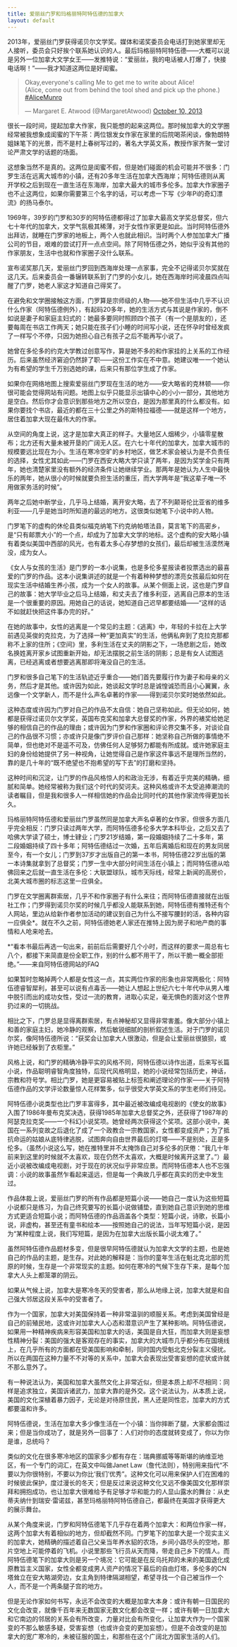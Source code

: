 ```yaml
---
title: 爱丽丝门罗和玛格丽特阿特伍德的加拿大
layout: default
---
```


2013年，爱丽丝门罗获得诺贝尔文学奖。媒体和诺奖委员会电话打到她家里却无人接听，委员会只好挨个联系她认识的人。最后玛格丽特阿特伍德——大概可以说是另外一位加拿大文学女王——发推特说：“爱丽丝，我的电话被人打爆了，快接电话啊！”——我才知道这两位是好闺蜜。

<!--https://twitter.com/margaretatwood/status/388276914709729280-->
<blockquote class="twitter-tweet" data-lang="en"><p lang="en" dir="ltr">Okay,everyone&#39;s calling Me to get me to write about Alice! <br> (Alice, come out from behind the tool shed and pick up the phone.) <a href="https://twitter.com/hashtag/AliceMunro?src=hash">#AliceMunro</a></p>&mdash; Margaret E. Atwood (@MargaretAtwood) <a href="https://twitter.com/MargaretAtwood/status/388276914709729280">October 10, 2013</a></blockquote>
<script async src="//platform.twitter.com/widgets.js" charset="utf-8"></script>

很长一段时间，提起加拿大作家，我只能想的起来这两位。那时候加拿大的文学圈经常被我想象成闺蜜的下午茶：两位银发女作家在家里的后院喝茶闲谈，像勃朗特姐妹笔下的光景，而不是村上春树写过的，著名大学英文系，教授作家齐聚一堂讨论严肃文学的话题的场面。

这想象当然不是真的。这两位是闺蜜不假，但是她们碰面的机会可能并不很多：门罗生活在远离大城市的小镇，还有20多年生活在加拿大西海岸；阿特伍德则从离开学校之后到现在一直生活在东海岸，加拿大最大的城市多伦多。加拿大作家圈子也不止这两位，如果你需要第三个名字的话，可以考虑一下写《少年Pi的奇幻漂流》的扬马泰尔。

1969年，39岁的门罗和30岁的阿特伍德都得过了加拿大最高文学奖总督奖，但六七十年代的加拿大，文学气氛极其稀薄，对于女性作家更是如此。当时阿特伍德外出拜访，就睡在门罗家的地板上，两个人也就此相识。当时两个人参加加拿大广播公司的节目，艰难的尝试打开一点点空间。除了阿特伍德之外，她似乎没有其他的作家朋友，生活中也就和作家圈子没什么联系。

宣布诺奖那几天，爱丽丝门罗回到西海岸处理一点家事，完全不记得诺贝尔奖就在这几天。后来委员会一番辗转联系到了门罗的小女儿，她在西海岸时间凌晨四点叫醒了门罗，她老人家这才知道自己得奖了。

在避免和文学圈接触这方面，门罗算是宗师级的人物——她不但生活中几乎不认识什么作家（阿特伍德例外），有起码20多年，她的生活方式与其说是作家的，倒不如说是妻子和家庭主妇式的：她最多要同时照顾四个孩子（有一个是朋友的），还要每周在书店工作两天；她只能在孩子们小睡的时间写小说，还在怀孕时曾经发疯了一样写个不停，只因为她担心自己有孩子之后不能再写小说了。

她曾在多伦多的约克大学教过创意写作，算是她不多的和作家挂的上关系的工作经历。后来虽然经济窘迫仍然辞了职——这份工作实在不中意。她建议唯一一个她认为有希望的学生千万别选她的课，后来只有那位学生成了作家。

如果你在网络地图上搜索爱丽丝门罗现在生活的地方——安大略省的克林顿——你很可能会觉得网站有问题。地图上似乎只能显示出镇中心的小小一部分，其他地方是空白。然后你才会意识到那些地方之所以空白，是因为那里真的什么都没有。如果你要找个书店，最近的都在三十公里之外的斯特拉福德——就是这样一个地方，居住着加拿大现在最伟大的作家。

从空间的角度上说，这才是加拿大真正的样子。大量地区人烟稀少，小镇零星散布；北方还有大量未被开垦的广阔无人区。在六七十年代的加拿大，加拿大城市的规模要远比现在为小。生活在寒冷空旷的乡村地区，做艺术家会被认为是不负责任的选择，女性尤其如此——门罗在西安大略大学只读了两年，是因为奖学金只有两年，她也清楚家里没有额外的经济条件让她继续学业。那两年是她认为人生中最快乐的两年，她从很小的时候就要负担生活的重压，而大学两年是“我这辈子唯一不用做家务活的时候”。

两年之后她中断学业，几乎马上结婚，离开安大略，去了不列颠哥伦比亚省的维多利亚——几乎是她当时所知道的最远的地方。这很类似她笔下小说中的人物。

门罗笔下的虚构的休伦县类似福克纳笔下约克纳帕塔法县，莫言笔下的高密乡，是“只有邮票大小”的一个点，却成为了加拿大文学的地标。这个虚构的安大略小镇有着类似美国中西部的风光，也有着太多心存梦想的女孩们，最后却被生活漠然淹没，成为女人。

《女人与女孩的生活》是门罗的一本小说集，也是多伦多星报读者投票选出的最喜爱的门罗的作品。这本小说集讲述的就是一个有着种种梦想的漂亮女孩最后如何在现实生活中结婚生养小孩，成为一个女人的故事。从某个侧面上说，这也是门罗自己的故事：她大学毕业之后马上结婚，和丈夫去了维多利亚，逃离自己原本的生活是一个很重要的原因。用她自己的话说，她知道自己迟早都要结婚——“这样的话不如就赶快把这件事办完的好。”

在她的故事中，女性的逃离是一个常见的主题：《逃离》中，年轻的卡拉在上大学前遇见英俊的克拉克，为了选择一种“更加真实”的生活，他俩私奔到了克拉克那都称不上家的住所；《空间》里，多利生活在丈夫的阴影之下，一场悲剧之后，她改名换姓离开家乡试图重新开始，却无法摆脱之前生活的阴影；总是有女人试图逃离，已经逃离或者想要逃离那即将淹没自己的生活。

门罗和很多自己笔下的生活轨迹近乎重合——她们首先要履行作为妻子和母亲的义务，然后才是其他。或许因为如此，她谈起文学时总是诚惶诚恐而且小心翼翼，永远像一个文学新人，而不是什么声名卓著的作家——得到诺贝尔奖时她依然如此。

这种态度或许因为门罗对自己的作品不太自信：她自己坚称如此。但无论如何，她都是获得过诺贝尔文学奖，英国布克奖和加拿大总督奖的作家，外界的裱奖给她足够的相信自己的作品的理由；或许因为门罗和作家圈和评论界交集不多，对谈论自己的作品很不习惯；亦或许只是像门罗评价自己那样：她坚称自己所做的事情绝不简单，但也绝对不是遥不可及，仿佛任何人足够努力都能有所成就。或许她家庭主妇的身份给她提供了另一种视角，让她觉得自己是作家这件事远不是理所当然的，靠的是几十年的“既不绝望也不抱希望的写下去”的打磨和坚持。

这种时间和沉淀，让门罗的作品风格惊人的和政治无涉，有着近乎完美的精确，细腻和简单。她经常被称为我们这个时代的契诃夫。这种风格或许不太受追捧潮流的读者瞩目，但是我和很多人一样相信她的作品会比同时代的其他作家流传得更加长久。


玛格丽特阿特伍德和爱丽丝门罗虽然同是加拿大声名卓著的女作家，但很多方面几乎完全相反：门罗只读过两年大学，而阿特伍德多伦多大学本科毕业，之后又去了哈佛大学读了硕士，博士肄业；门罗21岁结婚，第一段婚姻持续了二十多年，第二段婚姻持续了四十多年；阿特伍德结过一次婚，五年后离婚后和现在的男友同居至今，有一个女儿；门罗到37岁才出版自己的第一本书，阿特伍德22岁出版的第一本诗集就拿到了总督奖；门罗一生中大部分时间生活在小镇上；而阿特伍德从哈佛回来之后就一直生活在多伦：大联盟球队，城市天际线，经常上新闻的高房价，北美大城市圈的标志这里一应俱全。

门罗在文学圈离群索居，几乎不和作家圈子有什么来往；而阿特伍德直接就在出版社工作；门罗得到诺贝尔奖的时候几乎都没人能联系到她，阿特伍德有推特还有个人网站，里边从给新作者参加活动的建议到自己为什么不接写腰封的活，各种内容一应俱全*。就在不久之前，阿特伍德她老人家还在推特上因为房子和地产商的事情和人呛来呛去。

*“看本书最后再选一句出来，前前后后需要好几个小时，而这样的要求一周总有七八个，都接下来简直是份全职工作，别的什么都不用干了，所以干脆一概全部拒绝。”——来自阿特伍德网站的FAQ

如果暂时忽略掉两个人都是女性这一点，其实两位作家的形象也非常两极化：阿特伍德睿智犀利，甚至可以说有点毒舌——她让人想起上世纪六七十年代中从男人堆中脱引而出的成功女性，受过一流的教育，进取心实足，毫无惧色的面对这个世界扔过来的一切挑战。

相比之下，门罗总是显得离群索居，有点神秘却又显得非常害羞。像大部分小镇上和善的家庭主妇，她冷静的观察，然后敏锐细腻的剖析叙述生活。对于门罗的诺贝尔奖，像阿特伍德所说：“获奖会让加拿大人很激动，但是会让爱丽丝很狼狈，或许她已经躲到了衣柜里。”

风格上说，和门罗的精确冷静平实的风格不同，阿特伍德以诗作出道，后来写长篇小说，作品聪明睿智角度独特，后现代风格明显，她的小说经常包括历史，神话，宗教和符号学。相比门罗，她是更容易被贴上标签和阐述理论的作家——关于阿特伍德作品的文学评论数量惊人花样繁多，似乎很受大学英文系的学生老师们待见。

阿特伍德小说类型也比门罗丰富得多，其中最近被改编成电视剧的《使女的故事》入围了1986年曼布克奖决选，获得1985年加拿大总督奖之外，还获得了1987年的阿瑟克拉克奖——一个科幻小说奖项。她曾经两次获得这个奖项。这部小说中，美国在一系列变故之后退化了成了一个政教合一宗教国家，女性都变成资产；为了抵抗命运的姑娘从底特律逃脱，试图奔向自由世界最后的灯塔——不是别处，正是多伦多。（虽然小说这么写，她在推特里并不太掩饰自己对多伦多的厌倦：“我几十年前来到这里的时候就不太喜欢，现在仍然不太喜欢，大概是时候离开这里了。”）最近小说被改编成电视剧，对于现在的状况似乎非常应景。而阿特伍德本人也不忘强调：小说的故事虽然乍看起来遥远，但是每一个典故几乎都在真实的历史中发生过。

作品体裁上说，爱丽丝门罗的所有作品都是短篇小说——她自己一度认为这些短篇小说都只是练习，为自己终究要写的长篇小说做铺垫，直到她自己意识到她的思维方式更适合短篇小说；而阿特伍德的作品涵盖各个类型：短篇小说，诗歌，长篇小说，非虚构，甚至还有童书和绘本——按照她自己的说法，当年写短篇小说，是因为“某种程度上说，我们写短篇，是因为在加拿大出版长篇小说太难了。”

虽然阿特伍德作品题材多变，但是很早阿特伍德就认为加拿大文学的主题，也是她自己的作品的主题，是生存。对此她的解释是：当你的童年生活在魁北克北部的荒原的时候，生存是一个非常现实的主题。如何在寒冷的气候下生存下来，是每个加拿大人头上都笼罩的阴云。

如果从气候上说，加拿大是寒冷冬天的受害者，那么从地缘上说，加拿大就是和自己强大邻居这段关系中的受害者了。

作为一个国家，加拿大对美国保持着一种非常温驯的顺服关系。考虑到美国曾经是自己的前殖民地，这或许对加拿大人心态和潜意识产生了某种影响。阿特伍德说，如果用一种精神疾病来形容美国和加拿大的话，美国是自大狂，而加拿大则是妄想性精神分裂：美国的强大是客观存在的事实，加拿大的大城市几乎都分布在国境线上，在几乎所有的方面都在受美国影响和牵制，同时国内受魁北克分裂主义侵扰。所以在两国在这种力量不不对等的关系中，加拿大会表现出受害妄想的症状或许就不那么意外了。

有一种说法认为，美国和加拿大虽然文化上非常近似，但是本质上却不尽相同：同样是追求独立，美国诉诸武力，加拿大靠的是外交。这个说法认为，从本质上说，美国的文化深植着暴力因子，无论是对待原住民，黑人还是同性恋，加拿大的方式都要温和许多。

阿特伍德说，生活在加拿大多少像生活在一个小镇：当你摔断了腿，大家都会围过来；但是当你成功了，就是另外一回事了：人们对你的态度就转变成了，你以为你是谁，总统吗？

类似的文化在很多寒冷地区的国家多少都有存在：瑞典挪威等等斯堪的纳维亚地区，有一个专门的词汇，在英文中叫做Janet Law（詹代法则），特别用来指代“不要以为你很特别，不要以为你比‘我们’优秀”。这种文化可以用来保护人们在困难的时候彼此保护，度过漫长的冬天；但是反过来说这种文化又远不像美国文化那样崇拜和拥抱成功，也让加拿大很难给予有足够才华和能力的人显山露水的舞台：从史蒂夫纳什到瑞安·雷诺兹，甚至玛格丽特阿特伍德自己，都最终在美国才获得更大的展示舞台。

从某个角度来说，门罗和阿特伍德笔下几乎存在着两个加拿大：和两位作家一样，这两个加拿大有着相似的地方，但却截然不同。门罗笔下的加拿大是一个现实主义的加拿大，她精确的描述着自己父亲当年养水貂的农场，乡间小路尽头的空地，那片空地上可能停着的飞机。小说里那些飞行员从天而降，带走自己乡下的情人。而阿特伍德笔下的加拿大则是另一个境况：它可能是在反乌托邦的未来的美国退化成原教旨主义国家，女性全都变成男人资产的情况下最后的自由灯塔，多伦多的CN塔耸立在安大略湖旁边，女主角到特律隔湖相望，希望寻找一个自己被当作一个人，而不是一个两条腿子宫的地方。

但是无论作家如何书写，永远不会改变的大概是加拿大本身：或许有朝一日国民的文化会改变，就像千百年来无数国家无数文化都会改变一样；或许有朝一日加拿大和它南边的邻居的关系会有所改变，力量对比会有所变化，让加拿大作为一个国家变的不那么敏感多疑，受害妄想（也或许会变的更加妄想）。但是不会改变的是加拿大的宽广寒冷的，未被征服的国土，和那些在这个广阔北方国家生活的人们。
